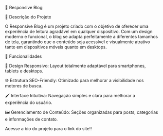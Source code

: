 📝 Responsive Blog

🌟 Descrição do Projeto

O Responsive Blog é um projeto criado com o objetivo de oferecer uma experiência de leitura agradável em qualquer dispositivo. Com um design moderno e funcional, o blog se adapta perfeitamente a diferentes tamanhos de tela, garantindo que o conteúdo seja acessível e visualmente atrativo tanto em dispositivos móveis quanto em desktops.

🚀 Funcionalidades

📱 Design Responsivo: Layout totalmente adaptável para smartphones, tablets e desktops.

🌐 Estrutura SEO-Friendly: Otimizado para melhorar a visibilidade nos motores de busca.

🖌️ Interface Intuitiva: Navegação simples e clara para melhorar a experiência do usuário.

🖼️ Gerenciamento de Conteúdo: Seções organizadas para posts, categorias e informações de contato.

Acesse a bio do projeto para o link do site!!
